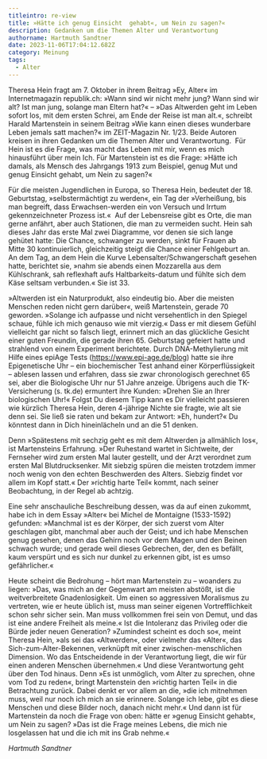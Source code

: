 ```yaml
---
titleintro: re-view
title: »Hätte ich genug Einsicht  gehabt«, um Nein zu sagen?«
description: Gedanken um die Themen Alter und Verantwortung
authorname: Hartmuth Sandtner
date: 2023-11-06T17:04:12.682Z
category: Meinung
tags:
  - Alter
---
```

Theresa Hein fragt am 7. Oktober in ihrem Beitrag »Ey, Alter« im Internetmagazin republik.ch: »Wann sind wir nicht mehr jung? Wann sind wir alt? Ist man jung, solange man Eltern hat?« – »Das Altwerden geht im Leben sofort los, mit dem ersten Schrei, am Ende der Reise ist man alt.«, schreibt Harald Martenstein in seinem Beitrag »Wie kann einen dieses wunderbare Leben jemals satt machen?« im ZEIT-Magazin Nr. 1/23. Beide Autoren kreisen in ihren Gedanken um die Themen Alter und Verantwortung.  Für Hein ist es die Frage, was macht das Leben mit mir, wenn es mich hinausführt über mein Ich. Für Martenstein ist es die Frage: »Hätte ich damals, als Mensch des Jahrgangs 1913 zum Beispiel, genug Mut und genug Einsicht gehabt, um Nein zu sagen?«

Für die meisten Jugendlichen in Europa, so Theresa Hein, bedeutet der 18. Geburtstag, »selbstermächtigt zu werden«, ein Tag der »Verheißung, bis man begreift, dass Erwachsen-werden ein von Versuch und Irrtum gekennzeichneter Prozess ist.«  Auf der Lebensreise gibt es Orte, die man gerne anfährt, aber auch Stationen, die man zu vermeiden sucht. Hein sah dieses Jahr das erste Mal zwei Diagramme, vor denen sie sich lange gehütet hatte: Die Chance, schwanger zu werden, sinkt für Frauen ab Mitte 30 kontinuierlich, gleichzeitig steigt die Chance einer Fehlgeburt an. An dem Tag, an dem Hein die Kurve Lebensalter/Schwangerschaft gesehen hatte, berichtet sie, »nahm sie abends einen Mozzarella aus dem Kühlschrank, sah reflexhaft aufs Haltbarkeits-datum und fühlte sich dem Käse seltsam verbunden.« Sie ist 33.

»Altwerden ist ein Naturprodukt, also eindeutig bio. Aber die meisten Menschen reden nicht gern darüber«, weiß Martenstein, gerade 70 geworden. »Solange ich aufpasse und nicht versehentlich in den Spiegel schaue, fühle ich mich genauso wie mit vierzig.« Dass er mit diesem Gefühl vielleicht gar nicht so falsch liegt, erinnert mich an das glückliche Gesicht einer guten Freundin, die gerade ihren 65. Geburtstag gefeiert hatte und strahlend von einem Experiment berichtete. Durch DNA-Methylierung mit Hilfe eines epiAge Tests (https://www.epi-age.de/blog) hatte sie ihre Epigenetische Uhr – ein biochemischer Test anhand einer Körperflüssigkeit – ablesen lassen und erfahren, dass sie zwar chronologisch gerechnet 65 sei, aber die Biologische Uhr nur 51 Jahre anzeige. Übrigens auch die TK-Versicherung (s. tk.de) ermuntert ihre Kunden: »Drehen Sie an Ihrer biologischen Uhr!« Folgst Du diesem Tipp kann es Dir vielleicht passieren wie kürzlich Theresa Hein, deren 4-jährige Nichte sie fragte, wie alt sie denn sei. Sie ließ sie raten und bekam zur Antwort: »Eh, hundert?« Du könntest dann in Dich hineinlächeln und an die 51 denken.

Denn »Spätestens mit sechzig geht es mit dem Altwerden ja allmählich los«, ist Martensteins Erfahrung. »Der Ruhestand wartet in Sichtweite, der Fernseher wird zum ersten Mal lauter gestellt, und der Arzt verordnet zum ersten Mal Blutdrucksenker. Mit siebzig spüren die meisten trotzdem immer noch wenig von den echten Beschwerden des Alters. Siebzig findet vor allem im Kopf statt.« Der »richtig harte Teil« kommt, nach seiner Beobachtung, in der Regel ab achtzig.

Eine sehr anschauliche Beschreibung dessen, was da auf einen zukommt, habe ich in dem Essay »Alter« bei Michel de Montaigne (1533-1592) gefunden: »Manchmal ist es der Körper, der sich zuerst vom Alter geschlagen gibt, manchmal aber auch der Geist; und ich habe Menschen genug gesehen, denen das Gehirn noch vor dem Magen und den Beinen schwach wurde; und gerade weil dieses Gebrechen, der, den es befällt, kaum verspürt und es sich nur dunkel zu erkennen gibt, ist es umso gefährlicher.«

Heute scheint die Bedrohung – hört man Martenstein zu – woanders zu liegen: »Das, was mich an der Gegenwart am meisten abstößt, ist die weitverbreitete Gnadenlosigkeit. Um einen so aggressiven Moralismus zu vertreten, wie er heute üblich ist, muss man seiner eigenen Vortrefflichkeit schon sehr sicher sein. Man muss vollkommen frei sein von Demut, und das ist eine andere Freiheit als meine.« Ist die Intoleranz das Privileg oder die Bürde jeder neuen Generation? »Zumindest scheint es doch so«, meint Theresa Hein, »als sei das «Altwerden«, oder vielmehr das «Alter«, das Sich-zum-Alter-Bekennen, verknüpft mit einer zwischen-menschlichen Dimension. Wo das Entscheidende in der Verantwortung liegt, die wir für einen anderen Menschen übernehmen.« Und diese Verantwortung geht über den Tod hinaus. Denn »Es ist unmöglich, vom Alter zu sprechen, ohne vom Tod zu reden«, bringt Martenstein den »richtig harten Teil« in die Betrachtung zurück. Dabei denkt er vor allem an die, »die ich mitnehmen muss, weil nur noch ich mich an sie erinnere. Solange ich lebe, gibt es diese Menschen und diese Bilder noch, danach nicht mehr.« Und dann ist für Martenstein da noch die Frage von oben: hätte er »genug Einsicht gehabt«, um Nein zu sagen? »Das ist die Frage meines Lebens, die mich nie losgelassen hat und die ich mit ins Grab nehme.«

*Hartmuth Sandtner*